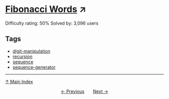 # [Fibonacci Words](https://projecteuler.net/problem=230) ↗️

Difficulty rating: 50%
Solved by: 3,096 users
## Tags

- [digit-manipulation](../tags/digit-manipulation.md)
- [recursion](../tags/recursion.md)
- [sequence](../tags/sequence.md)
- [sequence-generator](../tags/sequence-generator.md)



---

[↑ Main Index](../README.md)


<div align=center><a href='229.md'>← Previous</a> &nbsp;&nbsp; &nbsp;&nbsp;  <a href='231.md'>Next →</a></div>
